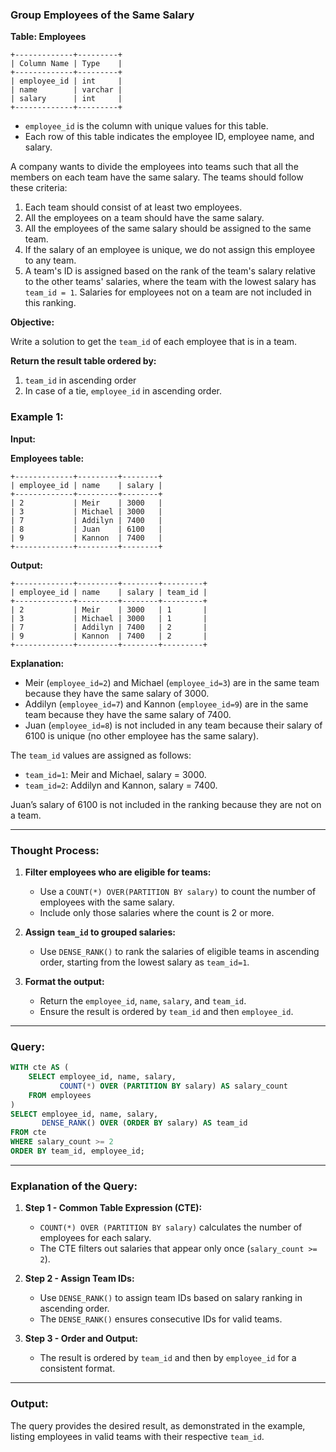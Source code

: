 ### Group Employees of the Same Salary

**Table: Employees**

```
+-------------+---------+
| Column Name | Type    |
+-------------+---------+
| employee_id | int     |
| name        | varchar |
| salary      | int     |
+-------------+---------+
```
- `employee_id` is the column with unique values for this table.
- Each row of this table indicates the employee ID, employee name, and salary.

A company wants to divide the employees into teams such that all the members on each team have the same salary. The teams should follow these criteria:

1. Each team should consist of at least two employees.
2. All the employees on a team should have the same salary.
3. All the employees of the same salary should be assigned to the same team.
4. If the salary of an employee is unique, we do not assign this employee to any team.
5. A team's ID is assigned based on the rank of the team's salary relative to the other teams' salaries, where the team with the lowest salary has `team_id = 1`. Salaries for employees not on a team are not included in this ranking.

**Objective:**

Write a solution to get the `team_id` of each employee that is in a team.

**Return the result table ordered by:**
1. `team_id` in ascending order
2. In case of a tie, `employee_id` in ascending order.

### Example 1:

**Input:**

**Employees table:**

```
+-------------+---------+--------+
| employee_id | name    | salary |
+-------------+---------+--------+
| 2           | Meir    | 3000   |
| 3           | Michael | 3000   |
| 7           | Addilyn | 7400   |
| 8           | Juan    | 6100   |
| 9           | Kannon  | 7400   |
+-------------+---------+--------+
```

**Output:**

```
+-------------+---------+--------+---------+
| employee_id | name    | salary | team_id |
+-------------+---------+--------+---------+
| 2           | Meir    | 3000   | 1       |
| 3           | Michael | 3000   | 1       |
| 7           | Addilyn | 7400   | 2       |
| 9           | Kannon  | 7400   | 2       |
+-------------+---------+--------+---------+
```

**Explanation:**
- Meir (`employee_id=2`) and Michael (`employee_id=3`) are in the same team because they have the same salary of 3000.
- Addilyn (`employee_id=7`) and Kannon (`employee_id=9`) are in the same team because they have the same salary of 7400.
- Juan (`employee_id=8`) is not included in any team because their salary of 6100 is unique (no other employee has the same salary).

The `team_id` values are assigned as follows:
- `team_id=1`: Meir and Michael, salary = 3000.
- `team_id=2`: Addilyn and Kannon, salary = 7400.

Juan’s salary of 6100 is not included in the ranking because they are not on a team.

---

### Thought Process:

1. **Filter employees who are eligible for teams:**
   - Use a `COUNT(*) OVER(PARTITION BY salary)` to count the number of employees with the same salary.
   - Include only those salaries where the count is 2 or more.

2. **Assign `team_id` to grouped salaries:**
   - Use `DENSE_RANK()` to rank the salaries of eligible teams in ascending order, starting from the lowest salary as `team_id=1`.

3. **Format the output:**
   - Return the `employee_id`, `name`, `salary`, and `team_id`.
   - Ensure the result is ordered by `team_id` and then `employee_id`.

---

### Query:

```sql
WITH cte AS (
    SELECT employee_id, name, salary,
           COUNT(*) OVER (PARTITION BY salary) AS salary_count
    FROM employees
)
SELECT employee_id, name, salary,
       DENSE_RANK() OVER (ORDER BY salary) AS team_id
FROM cte
WHERE salary_count >= 2
ORDER BY team_id, employee_id;
```

---

### Explanation of the Query:

1. **Step 1 - Common Table Expression (CTE):**
   - `COUNT(*) OVER (PARTITION BY salary)` calculates the number of employees for each salary.
   - The CTE filters out salaries that appear only once (`salary_count >= 2`).

2. **Step 2 - Assign Team IDs:**
   - Use `DENSE_RANK()` to assign team IDs based on salary ranking in ascending order.
   - The `DENSE_RANK()` ensures consecutive IDs for valid teams.

3. **Step 3 - Order and Output:**
   - The result is ordered by `team_id` and then by `employee_id` for a consistent format.

---

### Output:

The query provides the desired result, as demonstrated in the example, listing employees in valid teams with their respective `team_id`.
